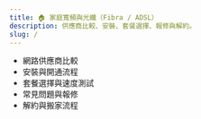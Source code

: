 ```yaml
---
title: 🏠 家庭寬頻與光纖（Fibra / ADSL）
description: 供應商比較、安裝、套餐選擇、報修與解約。
slug: /
---
```


- 網路供應商比較
- 安裝與開通流程
- 套餐選擇與速度測試
- 常見問題與報修
- 解約與搬家流程

